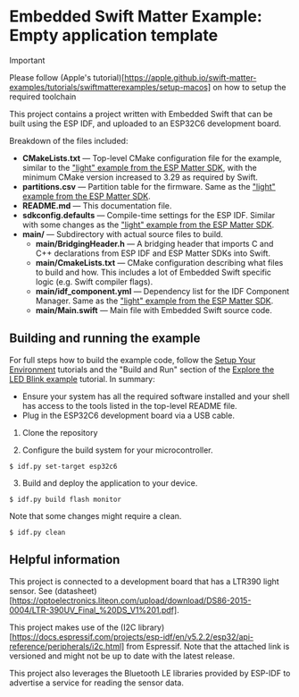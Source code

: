 # Embedded Swift Matter Example: Empty application template

> [!IMPORTANT]
> Please follow (Apple's tutorial)[https://apple.github.io/swift-matter-examples/tutorials/swiftmatterexamples/setup-macos] on how to setup the required toolchain

This project contains a project written with Embedded Swift that can be built using the ESP IDF, and uploaded to an ESP32C6 development board.

Breakdown of the files included:

- **CMakeLists.txt** — Top-level CMake configuration file for the example, similar to the ["light" example from the ESP Matter SDK](https://github.com/espressif/esp-matter/tree/main/examples/light), with the minimum CMake version increased to 3.29 as required by Swift.
- **partitions.csv** — Partition table for the firmware. Same as the ["light" example from the ESP Matter SDK](https://github.com/espressif/esp-matter/tree/main/examples/light).
- **README.md** — This documentation file.
- **sdkconfig.defaults** — Compile-time settings for the ESP IDF. Similar with some changes as the ["light" example from the ESP Matter SDK](https://github.com/espressif/esp-matter/tree/main/examples/light).
- **main/** — Subdirectory with actual source files to build.
  - **main/BridgingHeader.h** — A bridging header that imports C and C++ declarations from ESP IDF and ESP Matter SDKs into Swift.
  - **main/CmakeLists.txt** — CMake configuration describing what files to build and how. This includes a lot of Embedded Swift specific logic (e.g. Swift compiler flags).
  - **main/idf_component.yml** — Dependency list for the IDF Component Manager. Same as the ["light" example from the ESP Matter SDK](https://github.com/espressif/esp-matter/tree/main/examples/light).
  - **main/Main.swift** — Main file with Embedded Swift source code.

## Building and running the example

For full steps how to build the example code, follow the [Setup Your Environment](https://apple.github.io/swift-embedded/swift-matter-examples/tutorials/tutorial-table-of-contents#setup-your-environment) tutorials and the "Build and Run" section of the [Explore the LED Blink example](https://apple.github.io/swift-matter-examples/tutorials/swiftmatterexamples/run-example-led-blink) tutorial. In summary:

- Ensure your system has all the required software installed and your shell has access to the tools listed in the top-level README file.
- Plug in the ESP32C6 development board via a USB cable.

1. Clone the repository 

2. Configure the build system for your microcontroller.
  ```shell
  $ idf.py set-target esp32c6
  ```

3. Build and deploy the application to your device. 
  ```shell
  $ idf.py build flash monitor
  ```
Note that some changes might require a clean. 
  ```shell
  $ idf.py clean
  ```

## Helpful information

This project is connected to a development board that has a LTR390 light sensor. See (datasheet)[https://optoelectronics.liteon.com/upload/download/DS86-2015-0004/LTR-390UV_Final_%20DS_V1%201.pdf].

This project makes use of the (I2C library)[https://docs.espressif.com/projects/esp-idf/en/v5.2.2/esp32/api-reference/peripherals/i2c.html] from Espressif. Note that the attached link is versioned and might not be up to date with the latest release.

This project also leverages the Bluetooth LE libraries provided by ESP-IDF to advertise a service for reading the sensor data.